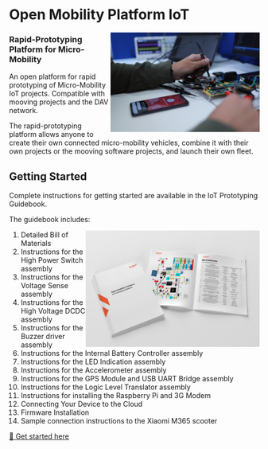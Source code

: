 # Open Mobility Platform IoT

<img src="./images/prototype-board.jpg" width="300" align="right" />

### Rapid-Prototyping Platform for Micro-Mobility

An open platform for rapid prototyping of Micro-Mobility IoT projects. Compatible with mooving projects and the DAV network.

The rapid-prototyping platform allows anyone to create their own connected micro-mobility vehicles, combine it with their own projects or the mooving software projects, and launch their own fleet.

## Getting Started

Complete instructions for getting started are available in the IoT Prototyping Guidebook.

The guidebook includes:

<img src="./images/omp-iot-book-open.jpg" width="350" align="right" />

1. Detailed Bill of Materials
2. Instructions for the High Power Switch assembly
3. Instructions for the Voltage Sense assembly
4. Instructions for the High Voltage DCDC assembly
5. Instructions for the Buzzer driver assembly
6. Instructions for the Internal Battery Controller assembly
7. Instructions for the LED Indication assembly
8. Instructions for the Accelerometer assembly
9. Instructions for the GPS Module and USB UART Bridge assembly
10. Instructions for the Logic Level Translator assembly
11. Instructions for installing the Raspberry Pi and 3G Modem
12. Connecting Your Device to the Cloud
13. Firmware Installation
14. Sample connection instructions to the Xiaomi M365 scooter

[📘 Get started here](https://github.com/DAVFoundation/mooving-iot-firmware/blob/master/documentation/IoT_Prototyping_Guidebook.pdf)
